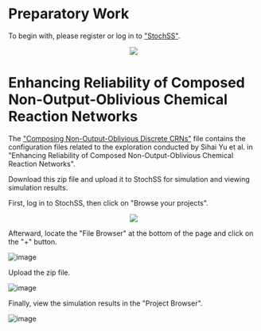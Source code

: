 Preparatory Work
============================================================
To begin with, please register or log in to ["StochSS"](https://live.stochss.org/hub/stochss).
<p align="center">
  <img src="https://github.com/SihaiYu/Combining-Non-Output-Oblivious-Discrete-CRNs/assets/100762924/e2810009-d190-40b4-b59e-3694496f9a37">
</p>


Enhancing Reliability of Composed Non-Output-Oblivious Chemical Reaction Networks
============================================================
The ["Composing Non-Output-Oblivious Discrete CRNs"](https://github.com/SihaiYu/Composing-Non-Output-Oblivious-Discrete-CRNs/blob/main/Composing%20Non-Output-Oblivious%20Discrete%20CRNs.zip) file contains the configuration files related to the exploration conducted by Sihai Yu et al. in "Enhancing Reliability of Composed Non-Output-Oblivious Chemical Reaction Networks".

Download this zip file and upload it to StochSS for simulation and viewing simulation results.

First, log in to StochSS, then click on "Browse your projects".
<p align="center">
  <img src="https://github.com/SihaiYu/Combining-Non-Output-Oblivious-Discrete-CRNs/assets/100762924/c4f5498b-a2f9-484e-8f72-160ff7c28251">
</p>

Afterward, locate the "File Browser" at the bottom of the page and click on the "+" button.

![image](https://github.com/SihaiYu/Combining-Non-Output-Oblivious-Discrete-CRNs/assets/100762924/5d1fcd4d-6761-4897-a389-da27efc41388)

Upload the zip file.

![image](https://github.com/SihaiYu/Combining-Non-Output-Oblivious-Discrete-CRNs/assets/100762924/2cec7dd1-7748-4984-a7a8-4739eb264b7f)

Finally, view the simulation results in the "Project Browser".

![image](https://github.com/SihaiYu/Composing-Non-Output-Oblivious-Discrete-CRNs/assets/100762924/381d0ff8-9638-4f3a-ba7b-899879da2b76)






